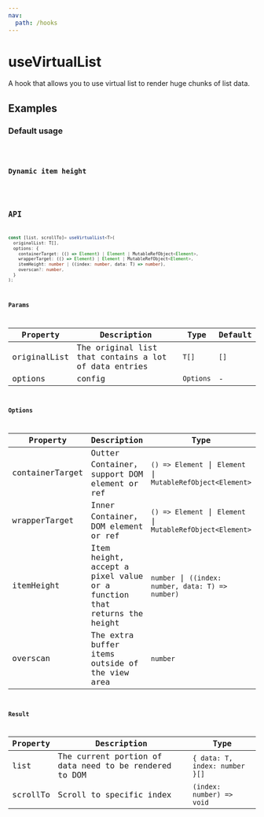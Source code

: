 ```yaml
---
nav:
  path: /hooks
---
```


# useVirtualList

A hook that allows you to use virtual list to render huge chunks of list data.

## Examples

### Default usage

<code src="./demo/demo1.tsx" />

### Dynamic item height

<code src="./demo/demo2.tsx" />

## API

```typescript
const [list, scrollTo]= useVirtualList<T>(
  originalList: T[],
  options: {
    containerTarget: (() => Element) | Element | MutableRefObject<Element>,
    wrapperTarget: (() => Element) | Element | MutableRefObject<Element>,
    itemHeight: number | ((index: number, data: T) => number),
    overscan?: number,
  }
);
```

### Params

| Property     | Description                                           | Type      | Default |
|--------------|-------------------------------------------------------|-----------|---------|
| originalList | The original list that contains a lot of data entries | `T[]`     | `[]`    |
| options      | config                                                | `Options` | -       |


### Options

| Property        | Description                                                             | Type                                                        | Default |
|-----------------|-------------------------------------------------------------------------|-------------------------------------------------------------|---------|
| containerTarget | Outter Container，support DOM element or ref                            | `() => Element` \| `Element` \| `MutableRefObject<Element>` | -       |
| wrapperTarget   | Inner Container，DOM element or ref                                     | `() => Element` \| `Element` \| `MutableRefObject<Element>` | -       |
| itemHeight      | Item height, accept a pixel value or a function that returns the height | `number` \| `((index: number, data: T) => number)`                   | -       |
| overscan        | The extra buffer items outside of the view area                         | `number`                                                    | `5`     |

### Result

| Property | Description                                            | Type                         |
|----------|--------------------------------------------------------|------------------------------|
| list     | The current portion of data need to be rendered to DOM | `{ data: T, index: number }[]` |
| scrollTo | Scroll to specific index                               | `(index: number) => void`    |
